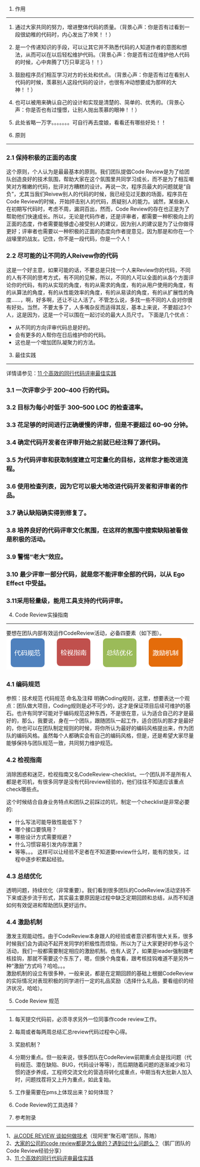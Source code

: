 1. 作用
------------------

1. 通过大家共同的努力，增进整体代码的质量。（背景心声：你是否有过看到一段很幼稚的代码时，内心发出了冷笑！！）    
2. 是一个传递知识的手段，可以让其它并不熟悉代码的人知道作者的意图和想法，从而可以在以后轻松维护代码。（背景心声：你是否有过在维护他人代码的时候，心中奔腾了1万只草泥马！！）    
3. 鼓励程序员们相互学习对方的长处和优点。（背景心声：你是否有过在看别人代码的时候，羡慕别人这段代码的设计，也很有冲动想要成为那样的大神！！）    
4. 也可以被用来确认自己的设计和实现是清楚的、简单的、优秀的。（背景心声：你是否也有过憧憬，让别人抛出羡慕的眼神！！）     
5. 此处省略一万字。。。。。。。可自行再去度娘，看看还有哪些好处！！        

2. 原则
--------------------

### 2.1 保持积极的正面的态度
这个原则，个人认为是最最基本的原则。我们团队提倡Code Review是为了给团队创造良好的技术氛围，帮助大家在这个氛围里共同学习成长，而不是为了相互嘲笑对方稚嫩的代码，批评对方糟糕的设计。再说一次，程序员最大的问题就是“自负”，尤其当我们Reivew别人的代码的时候，我已经见过无数的场面，程序员在Code Review的时候，开始抨击别人的代码，质疑别人的能力。诚然，某些新人在初期写代码时，考虑不周，漏洞百出，然而，Code Review的存在也正是为了帮助他们快速成长。所以，无论是代码作者，还是评审者，都需要一种积极向上的正面的态度，作者需要能够虚心接受别人的建议，因为别人的建议是为了让你做得更好；评审者也需要以一种积极的正面的态度向作者提意见，因为那是和你在一个战壕里的战友。记住，你不是一段代码，你是一个人！

### 2.2 尽可能的让不同的人Reivew你的代码
这是一个好主意，如果可能的话，不要总是只找一个人来Review你的代码，不同的人有不同的思考方式，有不同的见解，所以，不同的人可以全面的从各个方面评论你的代码，有的从实现的角度，有的从需求的角度，有的从用户使用的角度，有的从算法的角度，有的从性能效率的角度，有的从易读的角度，有的从扩展性的角度……，啊，好多啊，还让不让人活了。不管怎么说，多找一些不同的人会对你很有好处。当然，不要太多了，人多嘴杂反而适得其反，基本上来说，不要超过3个人，这是因为，这是一个可以围在一起讨论的最大人员尺寸。
下面是几个优点：
* 从不同的方向评审代码总是好的。  
* 会有更多的人帮你在日后维护你的代码。   
* 这也是一个增加团队凝聚力的方法。 

3. 最佳实践
------------------

详情请参见：[11 个高效的同行代码评审最佳实践](https://www.ibm.com/developerworks/cn/rational/11-proven-practices-for-peer-review/)
### 3.1 一次评审少于 200–400 行的代码。

### 3.2 目标为每小时低于 300–500 LOC 的检查速率。

### 3.3 花足够的时间进行正确缓慢的评审，但是不要超过 60–90 分钟。

### 3.4 确定代码开发者在评审开始之前就已经注释了源代码。

### 3.5 为代码评审和获取制度建立可定量化的目标，这样您才能改进流程。

### 3.6 使用检查列表，因为它可以极大地改进代码开发者和评审者的作品。

### 3.7 确认缺陷确实得到修复了。

### 3.8 培养良好的代码评审文化氛围，在这样的氛围中搜索缺陷被看做是积极的活动。

### 3.9 警惕“老大”效应。

### 3.10 最少评审一部分代码，就是您不能评审全部的代码，以从 Ego Effect 中受益。

### 3.11采用轻量级，能用工具支持的代码评审。

4. Code Review实操指南
--------------------
要想在团队内部有效运作CodeReview活动，必备四要素（如下图）。
![](pictures/pic1.png)

### 4.1 编码规范
参照：技术规范 代码规范 命名及注释
明确Coding规则，这里，想要表达一个观点：团队做大项目，Coding规则是必不可少的，这才是保证项目后续可维护的基石。也许有同学可能对于编码规范这种东西，不是很在意，认为适合自己的才是最好的，那么，我要说，身在一个团队，跟随团队一起工作，适合团队的那才是最好的，你也可以在团队制定规则的时候，将你所认为最好的编码风格提出来，作为团队的编码风格。虽然每个人都确实会有自己的编码风格，但是，还是希望大家尽量能够保持与团队规范一致，共同努力维护规范。

### 4.2 检视指南
消除困惑和迷茫，检视指南又名CodeReview-checklist。一个团队并不是所有人都是老司机，有很多同学是没有代码review经验的，他们往往不知道应该重点 check哪些点。       
 
这个时候结合自身业务特点和团队之前踩过的坑，制定一个checklist是非常必要的:
* 什么写法可能导致性能低下？
* 哪个接口要慎用？
* 哪些设计方式需要规避？
* 什么习惯容易引发内存泄漏？
* 等等。。。
这样可以让经验不足者在不知道要review什么时，能有的放矢，过程中逐步积累起经验。

### 4.3 总结优化
透明问题，持续优化（非常重要）。我们看到很多团队的CodeReview活动坚持不下来或逐步流于形式，其实最主要原因是过程中缺乏定期回顾和总结，从而不知道如何有效促进和帮助团队更好运作。

### 4.4 激励机制
激发主观能动性。由于CodeReview本身跟人的经验或者意识都有很大关系，很多时候我们会为调动不起开发同学的积极性而烦恼，所以为了让大家更好的参与这个活动，我们一般都需要制定相应的激励机制。也有人说了，如果是leader强制跟考核挂钩，那就不需要这个东东了，嗯，但换个角度看，跟考核挂钩难道不是另外一种“激励”方式吗？哈哈。。。            
激励机制的设立有很多种，一般来说，都是在定期回顾的基础上根据CodeReview的实际情况对表现积极的同学进行一定的礼品奖励（选择什么礼品，要看组织的经济状况，哈哈）。

5. Code Review 规范
---------------------

1. 每天提交代码前，必须寻求另外一位同事作code review工作。      
2. 每周或者每两周总结汇总review代码过程中心得。      
3. 奖励机制？       
4. 分期分重点。但一般来说，很多团队在CodeReview前期重点会是找问题（代码规范、潜在缺陷、BUG，代码设计等等），而后期随着问题的逐渐减少和习惯的逐步养成，工程师交流文化的营造将转化成重点，中期当有大批新人加入时，问题找茬将又上升为重点，如此复始。      
5. 工作量需要在pms上体现出来？如何体现？     
6. Code Review的工具选择？      


7. 参考附录
-------------------------
1、[从CODE REVIEW 谈如何做技术](http://coolshell.cn/articles/11432.html/comment-page-1#comments)（现阿里“聚石塔”团队，陈皓）     
2、[大家的公司的code review都是怎么做的？遇到过什么问题么？](https://www.zhihu.com/topic/19668200/hot)（鹅厂团队的Code Review经验分享）   
3、[11 个高效的同行代码评审最佳实践](https://www.ibm.com/developerworks/cn/rational/11-proven-practices-for-peer-review/)       
